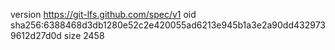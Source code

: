 version https://git-lfs.github.com/spec/v1
oid sha256:6388468d3db1280e52c2e420055ad6213e945b1a3e2a90dd4329739612d27d0d
size 2458
